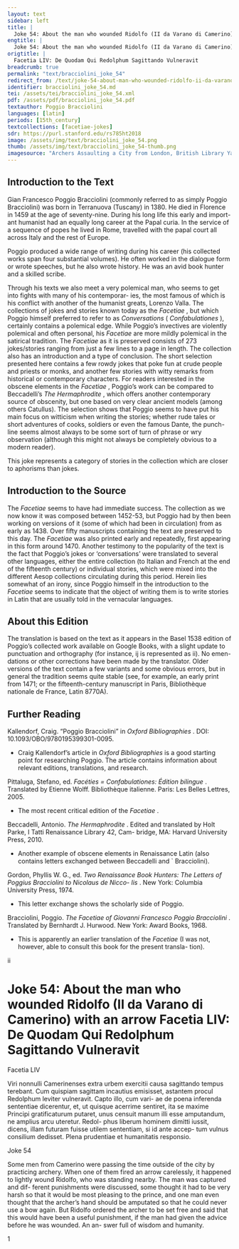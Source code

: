 ```yaml
---
layout: text
sidebar: left
title: |
  Joke 54: About the man who wounded Ridolfo (II da Varano di Camerino) with an arrow | Facetia LIV: De Quodam Qui Redolphum Sagittando Vulneravit
engtitle: |
  Joke 54: About the man who wounded Ridolfo (II da Varano di Camerino) with an arrow
origtitle: |
  Facetia LIV: De Quodam Qui Redolphum Sagittando Vulneravit
breadcrumb: true
permalink: "text/bracciolini_joke_54"
redirect_from: /text/joke-54-about-man-who-wounded-ridolfo-ii-da-varano-di-camerino-arrow
identifier: bracciolini_joke_54.md
tei: /assets/tei/bracciolini_joke_54.xml
pdf: /assets/pdf/bracciolini_joke_54.pdf
textauthor: Poggio Bracciolini
languages: [latin]
periods: [15th_century]
textcollections: [facetiae-jokes]
sdr: https://purl.stanford.edu/rs785ht2018
image: /assets/img/text/bracciolini_joke_54.png
thumb: /assets/img/text/bracciolini_joke_54-thumb.png
imagesource: "Archers Assaulting a City from London, British Library Yates Thompson MS 12 f.204r [Public Domain]"
---
```

<h2>Introduction to the Text</h2>
<p>Gian Francesco Poggio Bracciolini (commonly referred to as simply Poggio Bracciolini) was born in Terranuova (Tuscany) in 1380. He died in Florence in 1459 at the age of seventy-nine. During his long life this early and import- ant humanist had an equally long career at the Papal curia. In the service of a sequence of popes he lived in Rome, travelled with the papal court all across Italy and the rest of Europe.</p>

<p>Poggio produced a wide range of writing during his career (his collected works span four substantial volumes). He often worked in the dialogue form or wrote speeches, but he also wrote history. He was an avid book hunter and a skilled scribe.</p>

<p>Through his texts we also meet a very polemical man, who seems to get into fights with many of his contemporar- ies, the most famous of which is his conflict with another of the humanist greats, Lorenzo Valla. The collections of jokes and stories known today as the <i> Facetiae</i> , but which Poggio himself preferred to refer to as <i> Conversations </i> (<i> Confabulationes</i> ), certainly contains a polemical edge. While Poggio’s invectives are violently polemical and often personal, his <i> Facetiae </i> are more mildly polemical in the satirical tradition. The <i> Facetiae </i> as it is preserved consists of 273 jokes/stories ranging from just a few lines to a page in length. The collection also has an introduction and a type of conclusion. The short selection presented here contains a few rowdy jokes that poke fun at crude people and priests or monks, and another few stories with witty remarks from historical or contemporary characters. For readers interested in the obscene elements in the <i> Facetiae</i> , Poggio’s work can be compared to Beccadelli’s <i> The Hermaphrodite</i> , which offers another contemporary source of obscenity, but one based on very clear ancient models (among others Catullus). The selection shows that Poggio seems to have put his main focus on witticism when writing the stories; whether rude tales or short adventures of cooks, soldiers or even the famous Dante, the punch- line seems almost always to be some sort of turn of phrase or wry observation (although this might not always be completely obvious to a modern reader).</p>

<p>This joke represents a category of stories in the collection which are closer to aphorisms than jokes.</p>

<h2>Introduction to the Source</h2>
<p>The <i> Facetiae </i> seems to have had immediate success. The collection as we now know it was composed between 1452-53, but Poggio had by then been working on versions of it (some of which had been in circulation) from as early as 1438. Over fifty manuscripts containing the text are preserved to this day. The <i> Facetiae </i> was also printed early and repeatedly, first appearing in this form around 1470. Another testimony to the popularity of the text is the fact that Poggio’s jokes or ‘conversations’ were translated to several other languages, either the entire collection (to Italian and French at the end of the fifteenth century) or individual stories, which were mixed into the different Aesop collections circulating during this period. Herein lies somewhat of an irony, since Poggio himself in the introduction to the <i> Facetiae </i> seems to indicate that the object of writing them is to write stories in Latin that are usually told in the vernacular languages.</p>

<h2>About this Edition</h2>
<p>The translation is based on the text as it appears in the Basel 1538 edition of Poggio’s collected work available on Google Books, with a slight update to punctuation and orthography (for instance, ij is represented as ii). No emen- dations or other corrections have been made by the translator. Older versions of the text contain a few variants and some obvious errors, but in general the tradition seems quite stable (see, for example, an early print from 1471; or the fifteenth-century manuscript in Paris, Bibliothèque nationale de France, Latin 8770A).</p>

<h2>Further Reading</h2>




<p>Kallendorf, Craig. “Poggio Bracciolini” in <i> Oxford Bibliographies</i> . DOI: 10.1093/OBO/9780195399301-0095.</p>
<ul>
<li>Craig Kallendorf’s article in <em>Oxford Bibliographies</em> is a good starting point for researching Poggio. The article contains information about relevant editions, translations, and research.</li>
</ul>
<p>Pittaluga, Stefano, ed. <i> Facéties = Confabulationes: Édition bilingue</i> . Translated by Etienne Wolff. Bibliothèque italienne. Paris: Les Belles Lettres, 2005.</p>
<ul>
<li>The most recent critical edition of the <em>Facetiae</em> .</li>
</ul>
<p>Beccadelli, Antonio. <i> The Hermaphrodite</i> . Edited and translated by Holt Parke, I Tatti Renaissance Library 42, Cam- bridge, MA: Harvard University Press, 2010.</p>
<ul>
<li>Another example of obscene elements in Renaissance Latin (also contains letters exchanged between Beccadelli and ` Bracciolini).</li>
</ul>
<p>Gordon, Phyllis W. G., ed. <i> Two Renaissance Book Hunters: The Letters of Poggius Bracciolini to Nicolaus de Nicco- lis</i> . New York: Columbia University Press, 1974.</p>
<ul>
<li>This letter exchange shows the scholarly side of Poggio.</li>
</ul>
<p>Bracciolini, Poggio. <i> The Facetiae of Giovanni Francesco Poggio Bracciolini</i> . Translated by Bernhardt J. Hurwood. New York: Award Books, 1968.</p>
<ul>
<li>This is apparently an earlier translation of the <em>Facetiae</em> (I was not, however, able to consult this book for the present transla- tion).</li>

</ul>
<p>ii</p>
<h1>Joke 54: About the man who wounded Ridolfo (II da Varano di Camerino) with an arrow Facetia LIV: De Quodam Qui Redolphum Sagittando Vulneravit</h1>

<p>Facetia LIV</p>

<p>Viri nonnulli Camerinenses extra urbem exercitii causa sagittando tempus terebant. Cum quispiam sagittam incautius emisisset, astantem procul Redolphum leviter vulneravit. Capto illo, cum vari- ae de poena inferenda sententiae dicerentur, et, ut quisque acerrime sentiret, ita se maxime Principi gratificaturum putaret, unus censuit manum illi esse amputandum, ne amplius arcu uteretur. Redol- phus liberum hominem dimitti iussit, dicens, illam futuram fuisse utilem sententiam, si id ante accep- tum vulnus consilium dedisset. Plena prudentiae et humanitatis responsio.</p>
<p>Joke 54</p>

<p>Some men from Camerino were passing the time outside of the city by practicing archery. When one of them fired an arrow carelessly, it happened to lightly wound Ridolfo, who was standing nearby. The man was captured and dif- ferent punishments were discussed, some thought it had to be very harsh so that it would be most pleasing to the prince, and one man even thought that the archer’s hand should be amputated so that he could never use a bow again. But Ridolfo ordered the archer to be set free and said that this would have been a useful punishment, if the man had given the advice before he was wounded. An an- swer full of wisdom and humanity.</p>

<p>1</p>
